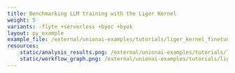 ```yaml
---
title: Benchmarking LLM training with the Liger Kernel
weight: 5
variants: -flyte +serverless +byoc +byok
layout: py_example
example_file: /external/unionai-examples/tutorials/liger_kernel_finetuning/liger_kernel_finetuning.py
resources:
    static/analysis_results.png: /external/unionai-examples/tutorials/liger_kernel_finetuning/static/analysis_results.png
    static/workflow_graph.png: /external/unionai-examples/tutorials/liger_kernel_finetuning/static/workflow_graph.png
---
```


